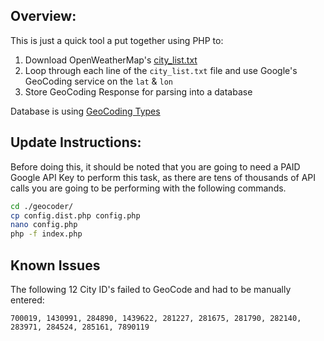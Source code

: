 Overview:
---

This is just a quick tool a put together using PHP to:

1. Download OpenWeatherMap's [city_list.txt](http://openweathermap.org/help/city_list.txt)
2. Loop through each line of the `city_list.txt` file and use Google's GeoCoding service on the `lat` & `lon`
3. Store GeoCoding Response for parsing into a database

Database is using [GeoCoding Types](https://developers.google.com/maps/documentation/geocoding/intro#Types)

Update Instructions:
---

Before doing this, it should be noted that you are going to need a PAID Google API Key to perform this task, as there are tens of thousands of API calls you are going to be performing with the following commands.

```bash
cd ./geocoder/
cp config.dist.php config.php
nano config.php
php -f index.php
```

Known Issues
---

The following 12 City ID's failed to GeoCode and had to be manually entered:

```
700019, 1430991, 284890, 1439622, 281227, 281675, 281790, 282140, 283971, 284524, 285161, 7890119
```
